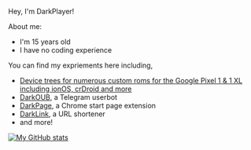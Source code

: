 Hey, I'm DarkPlayer!

About me:
- I'm 15 years old
- I have no coding experience

You can find my expriements here including,
- [Device trees for numerous custom roms for the Google Pixel 1 & 1 XL including ionOS, crDroid and more](https://github.com/DarkPlayerr/android_device_google_marlin)
- [DarkOUB](https://github.com/DarkPlayerr/DarkOUB), a Telegram userbot
- [DarkPage](https://github.com/DarkPlayerr/DarkPage), a Chrome start page extension
- [DarkLink](https://github.com/DarkPlayerr/DarkLink), a URL shortener
- and more!

[![My GitHub stats](https:/github-readme-stats-mu-snowy.vercel.app/api?username=DarkPlayerr&show_icons=true&theme=blackred)](https://github.com/DarkPlayerr/github-readme-stats)
